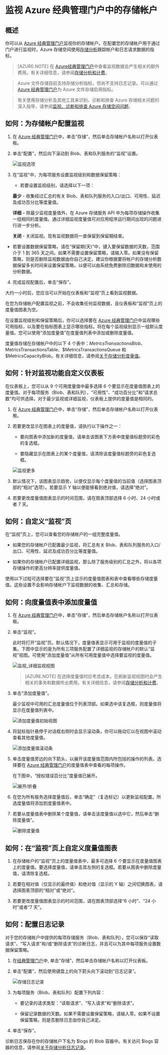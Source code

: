 <properties
	pageTitle="如何监视存储帐户 | Azure"
	description="了解如何使用 Azure 经典管理门户在 Azure 中监视存储帐户。"
	services="storage"
	documentationCenter=""
	authors="tamram"
	manager="adinah"
	editor="cgronlun"/>

<tags
	ms.service="storage"
	ms.date="05/09/2016"
	wacn.date="06/06/2016"/>

# 监视 Azure 经典管理门户中的存储帐户

## 概述

你可以从 [Azure 经典管理门户](https://manage.windowsazure.cn)监视你的存储帐户。在配置您的存储帐户用于通过门户进行监视时，Azure 存储空间使用[存储分析](http://msdn.microsoft.com/zh-cn/library/azure/hh343270.aspx)跟踪帐户和日志请求数据的指标。

> [AZURE.NOTE] 在 [Azure经典管理门户](https://manage.windowsazure.cn)中查看监视数据会产生相关的额外费用。有关详细信息，请参阅<a href="http://msdn.microsoft.com/zh-cn/library/azure/hh360997.aspx">存储分析和计费</a>。<br />

> Azure 文件存储目前支持存储分析指标，但尚不支持日志记录。可以通过 [Azure 经典管理门户](https://manage.windowsazure.cn)为 Azure 文件存储启用指标。

> 有关使用存储分析及其他工具来识别、诊断和排查 Azure 存储相关问题的深入指导，请参阅[监视、诊断和排查 Azure 存储空间问题](/documentation/articles/storage-monitoring-diagnosing-troubleshooting)。


## 如何：为存储帐户配置监视

1. 在 [Azure 经典管理门户](https://manage.windowsazure.cn/)中，单击“存储”，然后单击存储帐户名称以打开仪表板。

2. 单击“配置”，然后向下滚动到 Blob、表和队列服务的“监视”设置。

	![监视选项](./media/storage-monitor-storage-account/Storage_MonitoringOptions.png)

3. 在“监视”中，为每项服务设置监视级别和数据保留策略：

	-  若要设置监视级别，请选择以下一项：

      **最少** - 收集经过汇总的有关 Blob、表和队列服务的入口/出口、可用性、延迟及成功百分比等度量值。

      **详细** – 除最少监视度量值外，在 Azure 存储服务 API 中为每项存储操作收集一组相同的度量值。通过详细监视度量值可对应用程序运行期间出现的问题进行进一步分析。

      **关闭** - 关闭监视。现有监视数据将一直保留到保留期结束。

- 若要设置数据保留策略，请在“保留期(天)”中，键入要保留数据的天数，范围介于 1 到 365 天之间。如果不需要设置保留策略，请输入零。如果没有保留策略，则是否删除监视数据由你自己决定。建议你根据要将帐户的存储分析数据保留多长时间来设置保留策略，以便可以由系统免费删除旧数据和未使用的分析数据。

4. 完成监视配置后，单击“保存”。

大约一小时后，您应当可以开始在仪表板和“监视”页上看到监视数据。

在您为存储帐户配置监视之前，不会收集任何监视数据，且仪表板和“监视”页上的度量值图表为空。

在设置监视级别和保留策略后，你可以选择要在 [Azure 经典管理门户](https://manage.windowsazure.cn)中监视哪些可用指标，以及要在指标图表上显示哪些指标。将在每个监视级别显示一组默认度量值。您可以使用“添加度量值”在度量值列表中添加或删除度量值。

度量值存储在存储帐户中的以下 4 个表中：$MetricsTransactionsBlob、$MetricsTransactionsTable、$MetricsTransactionsQueue 和 $MetricsCapacityBlob。有关详细信息，请参阅[关于存储分析度量值](http://msdn.microsoft.com/zh-cn/library/azure/hh343258.aspx)。


## 如何：针对监视功能自定义仪表板

在仪表板上，您可以从 9 个可用度量值中最多选择 6 个要显示在度量值图表上的度量值。对于每项服务（Blob、表和队列），“可用性”、“成功百分比”和“请求总数”均可供选择。对于最少监视或详细监视，仪表板上提供的度量值是相同的。

1. 在 [Azure 经典管理门户](https://manage.windowsazure.cn/)中，单击“存储”，然后单击存储帐户名称以打开仪表板。

2. 若要更改显示在图表上的度量值，请执行以下操作之一：

	- 要向图表中添加新的度量值，请单击该图表下方表中度量值标题旁的彩色的复选框。

	- 要隐藏显示在图表上的某个度量值，请清除该度量值标题旁的彩色复选框。

	![监视更多](./media/storage-monitor-storage-account/storage_Monitoring_nmore.png)

3. 默认情况下，该图表显示趋势，以便仅显示每个度量值的当前值（选择图表顶部的“相对”选项）。若要显示 Y 轴以便能够看到绝对值，请选择“绝对”。

4. 若要更改度量值图表显示的时间范围，请在图表顶部选择 6 小时、24 小时或者 7 天。


## 如何：自定义“监视”页

在“监视”页上，您可以查看您的存储帐户的一组完整度量值。

- 如果您的存储帐户已配置最少监视，将汇总有关 Blob、表和队列服务的入口/出口、可用性、延迟及成功百分比等度量值。

- 如果你的存储帐户已配置详细监视，那么除了服务级别的汇总之外，将以各项存储操作的更高分辨率提供度量值。

使用以下过程可选择要在“监视”页上显示的度量值图表和表中查看哪些存储度量值。这些设置不会影响存储帐户下监视数据的收集、汇总和存储。

## 如何：向度量值表中添加度量值


1. 在 [Azure 经典管理门户](https://manage.windowsazure.cn/)中，单击“存储”，然后单击存储帐户名称以打开仪表板。

2. 单击“监视”。

	此时将打开“监视”页。默认情况下，度量值表显示可用于监视的度量值的子集。下图中显示的是为所有三项服务配置了详细监视的存储帐户的默认“监视”视图。可使用“添加度量值”从所有可用度量值中选择要监视的度量值。

	![监视\_详细监视视图](./media/storage-monitor-storage-account/Storage_Monitoring_VerboseDisplay.png)

	> [AZURE.NOTE] 在选择度量值时应考虑成本。在刷新监视视图时会产生相关的事务和数据传出费用。有关详细信息，请参阅[存储分析和计费](http://msdn.microsoft.com/zh-cn/library/azure/hh360997.aspx)。

3. 单击“添加度量值”。

	最少监视中可用的汇总度量值位于列表顶部。如果选中该复选框，则度量值将显示在度量值列表中。

	![添加度量值初始视图](./media/storage-monitor-storage-account/Storage_AddMetrics_InitialDisplay.png)

4. 将鼠标指针悬停于对话框右侧时会显示滚动条，你可以拖动它以在视图中滚动查看其他度量值。

	![添加度量值滚动条](./media/storage-monitor-storage-account/Storage_AddMetrics_Scrollbar.png)


5. 单击度量值旁边的向下箭头，以展开该度量值范围内所包括的操作的列表。选择要在 [Azure 经典管理门户](https://manage.windowsazure.cn)的度量值表中查看的每项操作。

	在下图中，“授权错误百分比”度量值已展开。

	![展开/折叠](./media/storage-monitor-storage-account/Storage_AddMetrics_ExpandCollapse.png)


6. 在您为所有服务选择度量值后，单击“确定”（复选标记）以更新监视配置。所选度量值将添加到度量值表中。

7. 若要从度量值表中删除某个度量值，请单击该度量值以选中它，然后单击“删除度量值”。

	![删除度量值](./media/storage-monitor-storage-account/Storage_DeleteMetric.png)

## 如何：在“监视”页上自定义度量值图表

1. 在存储帐户的“监视”页上的度量值表中，最多可选择 6 个要显示在度量值图表上的度量值。要选择度量值，请单击其左侧的复选框。若要从图表中删除度量值，请清除复选框。

2. 若要在相对值（仅显示的最终值）和绝对值（显示的 Y 轴）之间切换图表，请选择图表顶部的“相对”或“绝对”。

3.	若要更改度量值图表显示的时间范围，请在图表顶部选择“6 小时”、“24 小时”或者“7 天”。



## 如何：配置日志记录

对于您的存储帐户中提供的每项存储服务（Blob、表和队列），您可以保存“读取请求”、“写入请求”和/或“删除请求”的诊断日志，并且可以为其中每项服务设置数据保留策略。

1. 在[经典管理门户](https://manage.windowsazure.cn)中, 单击“存储”，然后单击存储帐户名称以打开仪表板。

2. 单击“配置”，然后使用键盘上的向下箭头向下滚动到“日志记录”。

	![存储日志记录](./media/storage-monitor-storage-account/Storage_LoggingOptions.png)


3. 为每项服务（Blob、表和队列）配置下列内容：

	- 要记录的请求类型：“读取请求”、“写入请求”和“删除请求”。

	- 保留记录数据的天数。如果不需要设置保留策略，请输入零。如果不设置保留策略，则是否删除日志由你自己决定。

4. 单击“保存”。

诊断日志保存在你的存储帐户下名为 $logs 的 Blob 容器中。有关访问 $logs 容器的信息，请参阅[关于存储分析日志记录](http://msdn.microsoft.com/zh-cn/library/azure/hh343262.aspx)。

<!---HONumber=Mooncake_0530_2016-->
